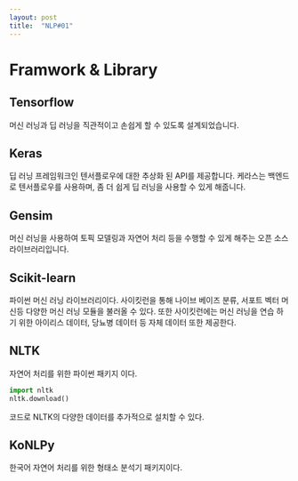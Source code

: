 ```yaml
---
layout: post
title:  "NLP#01"
---
```

# Framwork & Library
## Tensorflow
  머신 러닝과 딥 러닝을 직관적이고 손쉽게 할 수 있도록 설계되었습니다.

## Keras
  딥 러닝 프레임워크인 텐서플로우에 대한 추상화 된 API를 제공합니다.
  케라스는 백엔드로 텐서플로우를 사용하며, 좀 더 쉽게 딥 러닝을 사용할 수 있게 해줍니다.

## Gensim
  머신 러닝을 사용하여 토픽 모델링과 자연어 처리 등을 수행할 수 있게 해주는 오픈 소스 라이브러리입니다.

## Scikit-learn
  파이썬 머신 러닝 라이브러리이다. 사이킷런을 통해 나이브 베이즈 분류,
  서포트 벡터 머신등 다양한 머신 러닝 모듈을 불러올 수 있다. 또한 사이킷런에는 머신 러닝을 연습
  하기 위한 아이리스 데이터, 당뇨병 데이터 등 자체 데이터 또한 제공한다.

## NLTK
  자연어 처리를 위한 파이썬 패키지 이다.
  ```python
  import nltk
  nltk.download()
  ```
  코드로 NLTK의 다양한 데이터를 추가적으로 설치할 수 있다.
  
## KoNLPy
  한국어 자연어 처리를 위한 형태소 분석기 패키지이다.
